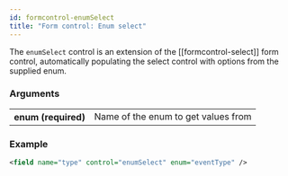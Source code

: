 ```yaml
---
id: formcontrol-enumSelect
title: "Form control: Enum select"
---
```


The `enumSelect` control is an extension of the [[formcontrol-select]] form control, automatically populating the select control with options from the supplied enum.

### Arguments

<div class="table-responsive">
    <table class="table">
        <tbody>
            <tr>
                <th>enum (required)</th>
                <td>Name of the enum to get values from</td>
            </tr>
        </tbody>
    </table>
</div>

### Example

```xml
<field name="type" control="enumSelect" enum="eventType" />
```
